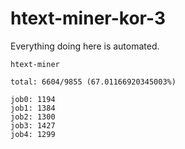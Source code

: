 # htext-miner-kor-3

Everything doing here is automated.

```
htext-miner

total: 6604/9855 (67.01166920345003%)

job0: 1194
job1: 1384
job2: 1300
job3: 1427
job4: 1299
```